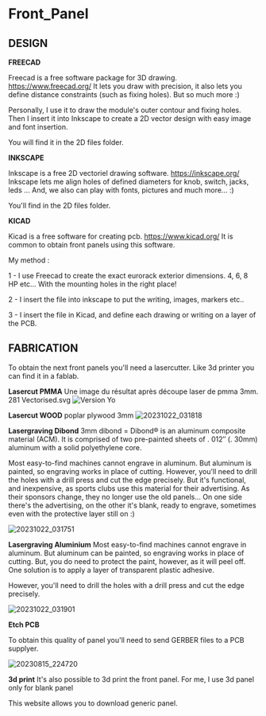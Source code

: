 # Front_Panel

## DESIGN

**FREECAD**

Freecad is a free software package for 3D drawing. https://www.freecad.org/
It lets you draw with precision, it also lets you define distance constraints (such as fixing holes).
But so much more :)

Personally, I use it to draw the module's outer contour and fixing holes.
Then I insert it into Inkscape to create a 2D vector design with easy image and font insertion.

You will find it in the 2D files folder.

**INKSCAPE**

Inkscape is a free 2D vectoriel drawing software. https://inkscape.org/
Inkscape lets me align holes of defined diameters for knob, switch, jacks, leds ... And, we also can play with fonts, pictures and much more... :)

You'll find in the 2D files folder.

**KICAD**

Kicad is a free software for creating pcb. https://www.kicad.org/
It is common to obtain front panels using this software.

My method :

1 - I use Freecad to create the exact eurorack exterior dimensions.
4, 6, 8 HP etc... With the mounting holes in the right place!

2 - I insert the file into inkscape to put the writing, images, markers etc..

3 - I insert the file in Kicad, and define each drawing or writing on a layer of the PCB.

## FABRICATION

To obtain the next front panels you'll need a lasercutter. Like 3d printer you can find it in a fablab.


**Lasercut PMMA**
Une image du résultat après découpe laser de pmma 3mm.
281 Vectorised.svg
![Version Yo](https://github.com/dubhalley/Front-Panel-Design/assets/5200123/9afeab42-3bba-4435-a73a-69320368a6ac)

**Lasercut WOOD**
poplar plywood 3mm
![20231022_031818](https://github.com/dubhalley/Front_Panel/assets/5200123/42a2a4c8-7f73-41eb-99fb-0a15c315d91e)

**Lasergraving Dibond**
3mm dibond = Dibond® is an aluminum composite material (ACM). It is comprised of two pre-painted sheets of . 012″ (. 30mm) aluminum with a solid polyethylene core.

Most easy-to-find machines cannot engrave in aluminum.
But aluminum is painted, so engraving works in place of cutting.
However, you'll need to drill the holes with a drill press and cut the edge precisely.
But it's functional, and inexpensive, as sports clubs use this material for their advertising.
As their sponsors change, they no longer use the old panels...
On one side there's the advertising, on the other it's blank, ready to engrave, sometimes even with the protective layer still on :)

![20231022_031751](https://github.com/dubhalley/Front_Panel/assets/5200123/f7e0ac26-f45a-4690-843e-fabc765c8d43)

**Lasergraving Aluminium**
Most easy-to-find machines cannot engrave in aluminum.
But aluminum can be painted, so engraving works in place of cutting.
But, you do need to protect the paint, however, as it will peel off. One solution is to apply a layer of transparent plastic adhesive.

However, you'll need to drill the holes with a drill press and cut the edge precisely.

![20231022_031901](https://github.com/dubhalley/Front_Panel/assets/5200123/5fef2b30-f85d-48d1-b69e-24e8ee9fab3c)


**Etch PCB**

To obtain this quality of panel you'll need to send GERBER files to a PCB supplyer. 

![20230815_224720](https://github.com/dubhalley/Front_Panel/assets/5200123/90b811dc-ec50-4405-8388-7b0f4d013861)

**3d print**
It's also possible to 3d print the front panel. 
For me, I use 3d panel only for blank panel

This website allows you to download  generic panel. 
